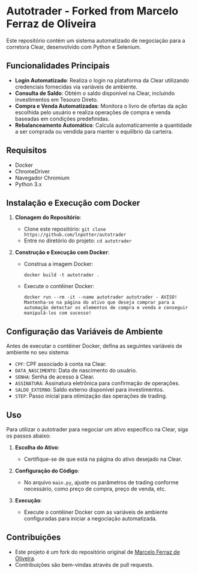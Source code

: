 # Autotrader - Forked from Marcelo Ferraz de Oliveira

Este repositório contém um sistema automatizado de negociação para a corretora Clear, desenvolvido com Python e Selenium.

## Funcionalidades Principais

- **Login Automatizado**: Realiza o login na plataforma da Clear utilizando credenciais fornecidas via variáveis de ambiente.
- **Consulta de Saldo**: Obtém o saldo disponível na Clear, incluindo investimentos em Tesouro Direto.
- **Compra e Venda Automatizadas**: Monitora o livro de ofertas da ação escolhida pelo usuário e realiza operações de compra e venda baseadas em condições predefinidas.
- **Rebalanceamento Automático**: Calcula automaticamente a quantidade a ser comprada ou vendida para manter o equilíbrio da carteira.

## Requisitos

- Docker
- ChromeDriver
- Navegador Chromium
- Python 3.x

## Instalação e Execução com Docker

1. **Clonagem do Repositório**:
   - Clone este repositório: `git clone https://github.com/lnpotter/autotrader`
   - Entre no diretório do projeto: `cd autotrader`

2. **Construção e Execução com Docker**:
   - Construa a imagem Docker:
     ```
     docker build -t autotrader .
     ```
   - Execute o contêiner Docker:
     ```
     docker run --rm -it --name autotrader autotrader - AVISO! Mantenha-se na página do ativo que deseja comprar para a automação detectar os elementos de compra e venda e conseguir manipulá-los com sucesso!
     ```

## Configuração das Variáveis de Ambiente

Antes de executar o contêiner Docker, defina as seguintes variáveis de ambiente no seu sistema:

- `CPF`: CPF associado à conta na Clear.
- `DATA_NASCIMENTO`: Data de nascimento do usuário.
- `SENHA`: Senha de acesso à Clear.
- `ASSINATURA`: Assinatura eletrônica para confirmação de operações.
- `SALDO_EXTERNO`: Saldo externo disponível para investimentos.
- `STEP`: Passo inicial para otimização das operações de trading.

## Uso

Para utilizar o autotrader para negociar um ativo específico na Clear, siga os passos abaixo:

1. **Escolha do Ativo**:
   - Certifique-se de que está na página do ativo desejado na Clear.

2. **Configuração do Código**:
   - No arquivo `main.py`, ajuste os parâmetros de trading conforme necessário, como preço de compra, preço de venda, etc.

3. **Execução**:
   - Execute o contêiner Docker com as variáveis de ambiente configuradas para iniciar a negociação automatizada.

## Contribuições

- Este projeto é um fork do repositório original de [Marcelo Ferraz de Oliveira](https://github.com/Marcelo-Ferraz-de-Oliveira).
- Contribuições são bem-vindas através de pull requests.
